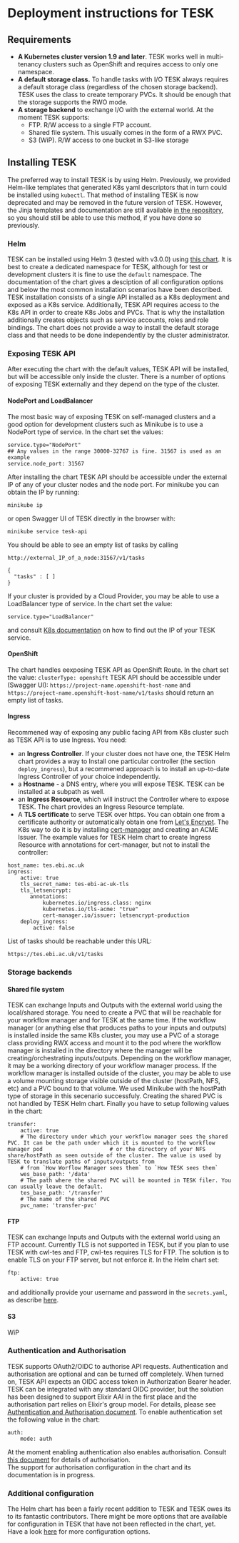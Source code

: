 # Deployment instructions for TESK
## Requirements
*  **A Kubernetes cluster version 1.9 and later**. TESK works well in multi-tenancy clusters such as OpenShift and requires access to only one namespace. 
* **A default storage class.** To handle tasks with I/O TESK always requires a default storage class (regardless of the chosen storage backend). TESK uses the class to create temporary PVCs. It should be enough that the storage supports the RWO mode.
* **A storage backend** to exchange I/O with the external world. At the moment TESK supports:
  * FTP. R/W access to a single FTP account. 
  * Shared file system. This usually comes in the form of a RWX PVC.
  * S3 (WiP). R/W access to one bucket in S3-like storage

## Installing TESK
The preferred way to install TESK is by using Helm.
Previously, we provided Helm-like templates that generated K8s yaml descriptors that in turn could be installed using `kubectl`. That method of installing TESK is now deprecated and may be removed in the future version of TESK. However, the Jinja templates and documentation are still available [in the repository](deployment.md), so you should still be able to use this method, if you have done so previously.
### Helm
TESK can be installed using Helm 3 (tested with v3.0.0) using [this chart](../charts/tesk). It is best to create a dedicated namespace for TESK, although for test or development clusters it is fine to use the `default` namespace.
The documentation of the chart gives a desciption of all configuration options and below the most common installation scenarios have been described.
TESK installation consists of a single API installed as a K8s deployment and exposed as a K8s service. Additionally, TESK API requires access to the K8s API in order to create K8s Jobs and PVCs. That is why the installation additionally creates objects such as service accounts, roles and role bindings.
The chart does not provide a way to install the default storage class and that needs to be done independently by the cluster administrator.

### Exposing TESK API

After executing the chart with the default values, TESK API will be installed, but will be accessible only inside the cluster. There is a number of options of exposing TESK externally and they depend on the type of the cluster.
#### NodePort and LoadBalancer
The most basic way of exposing TESK on self-managed clusters and a good option for development clusters such as Minikube is to use a NodePort type of service.
In the chart set the values:
```
service.type="NodePort"
## Any values in the range 30000-32767 is fine. 31567 is used as an example
service.node_port: 31567
```
After installing the chart TESK API should be accessible under the external IP of any of your cluster nodes and the node port. For minikube you can obtain the IP by running:
```
minikube ip
```
or open Swagger UI of TESK directly in the browser with:
```
minikube service tesk-api
```
You should be able to see an empty list of tasks by calling
```
http://external_IP_of_a_node:31567/v1/tasks

{
  "tasks" : [ ]
}

```
If your cluster is provided by a Cloud Provider, you may be able to use a LoadBalancer type of service. In the chart set the value:
```
service.type="LoadBalancer"
```
and consult [K8s documentation](https://kubernetes.io/docs/tasks/access-application-cluster/create-external-load-balancer/) on how to find out the IP of your TESK service.
#### OpenShift
The chart handles eexposing TESK API as OpenShift Route. 
In the chart set the value:
`clusterType: openshift`
TESK API should be accessible under (Swagger UI):
`https://project-name.openshift-host-name`
and
`https://project-name.openshift-host-name/v1/tasks`
should return an empty list of tasks.
#### Ingress
Recommened way of exposing any public facing API from K8s cluster such as TESK API is to use Ingress. 
You need:
* an **Ingress Controller**. If your cluster does not have one, the TESK Helm chart provides a way to Install one particular controller (the section `deploy_ingress`), but a recommened approach is to install an up-to-date Ingress Controller of your choice independently.
* a **Hostname** - a DNS entry, where you will expose TESK. TESK can be installed at a subpath as well.
* an **Ingress Resource**, which will instruct the Controller where to expose TESK. The chart provides an Ingress Resource template. 
* A **TLS certificate** to serve TESK over https. You can obtain one from a certificate authority or automatically obtain one from [Let's Encrypt](https://letsencrypt.org/). The K8s way to do it is by installing [cert-manager](https://cert-manager.io/) and creating an ACME Issuer.
The example values for TESK Helm chart to create Ingress Resource with annotations for cert-manager, but not to install the controller:
```
host_name: tes.ebi.ac.uk
ingress:
    active: true
    tls_secret_name: tes-ebi-ac-uk-tls
    tls_letsencrypt:
       annotations:
           kubernetes.io/ingress.class: nginx
           kubernetes.io/tls-acme: "true"
           cert-manager.io/issuer: letsencrypt-production
    deploy_ingress:
        active: false
```
List of tasks should be reachable under this URL:
```
https://tes.ebi.ac.uk/v1/tasks
```

### Storage backends

#### Shared file system
TESK can exchange Inputs and Outputs with the external world using the local/shared storage. You need to create a PVC that will be reachable for your workflow manager and for TESK at the same time.
If the workflow manager (or anything else that produces paths to your inputs and outputs) is installed inside the same K8s cluster, you may use a PVC of a storage class providing RWX access and mount it to the pod where the workflow manager is installed in the directory where the manager will be creating/orchestrating inputs/outputs. Depending on the workflow manager, it may be a working directory of your workflow manager process.
If the workflow manager is installed outside of the cluster, you may be able to use a volume mounting storage visible outside of the cluster (hostPath, NFS, etc) and a PVC bound to that volume. We used Minikube with the hostPath type of storage in this secenario successfuly. 
Creating the shared PVC is not handled by TESK Helm chart.
Finally you have to setup following values in the chart:
```
transfer:
    active: true
    # The directory under which your workflow manager sees the shared PVC. It can be the path under which it is mounted to the workflow manager pod                     # or the directory of your NFS share/hostPath as seen outside of the cluster. The value is used by TESK to translate paths of inputs/outputs from 
    # from `How Worflow Manager sees them` to `How TESK sees them`  
    wes_base_path: '/data'        
    # The path where the shared PVC will be mounted in TESK filer. You can usually leave the default. 
    tes_base_path: '/transfer'
    # The name of the shared PVC
    pvc_name: 'transfer-pvc'      
```    

#### FTP
TESK can exchange Inputs and Outputs with the external world using an FTP account. Currently TLS is not supported in TESK, but if you plan to use TESK with cwl-tes and FTP, cwl-tes requires TLS for FTP. The solution is to enable TLS on your FTP server, but not enforce it.
In the Helm chart set:
```
ftp:
    active: true
```
and additionally provide your username and password in the `secrets.yaml`, as describe [here](../charts/tesk/README.md).
#### S3
WiP

### Authentication and Authorisation
TESK supports OAuth2/OIDC to authorise API requests. Authentication and authorisation are optional and can be turned off completely. When turned on, TESK API expects an OIDC access token in Authorization Bearer header. TESK can be integrated with any standard OIDC provider, but the solution has been designed to support Elixir AAI in the first place and the authorisation part relies on Elixir's group model. For details, please see [Authentication and Authorisation document](https://github.com/EMBL-EBI-TSI/tesk-api/blob/master/auth.md).
To enable authentication set the following value in the chart:
```
auth:
    mode: auth
```
At the moment enabling authentication also enables authorisation. Consult [this document](https://github.com/EMBL-EBI-TSI/tesk-api/blob/master/auth.md) for details of authorisation.  
The support for authorisation configuration in the chart and its documentation is in progress.
### Additional configuration
The Helm chart has been a fairly recent addition to TESK and TESK owes its to its fantastic contributors. There might be more options that are available for configuration in TESK that have not been reflected in the chart, yet. Have a look [here](https://github.com/EMBL-EBI-TSI/tesk-api) for more configuration options. 



